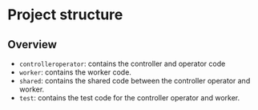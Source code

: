 # Project structure


## Overview
- `controlleroperator`: contains the controller and operator code
- `worker`: contains the worker code.
- `shared`: contains the shared code between the controller operator and worker.
- `test`: contains the test code for the controller operator and worker.